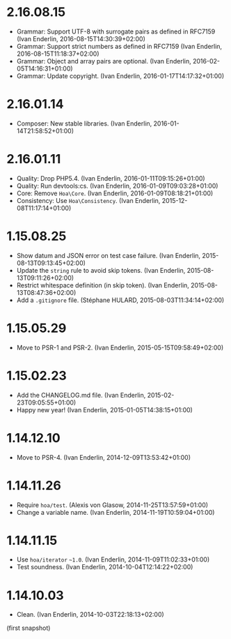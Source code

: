 # 2.16.08.15

  * Grammar: Support UTF-8 with surrogate pairs as defined in RFC7159 (Ivan Enderlin, 2016-08-15T14:30:39+02:00)
  * Grammar: Support strict numbers as defined in RFC7159 (Ivan Enderlin, 2016-08-15T11:18:37+02:00)
  * Grammar: Object and array pairs are optional. (Ivan Enderlin, 2016-02-05T14:16:31+01:00)
  * Grammar: Update copyright. (Ivan Enderlin, 2016-01-17T14:17:32+01:00)

# 2.16.01.14

  * Composer: New stable libraries. (Ivan Enderlin, 2016-01-14T21:58:52+01:00)

# 2.16.01.11

  * Quality: Drop PHP5.4. (Ivan Enderlin, 2016-01-11T09:15:26+01:00)
  * Quality: Run devtools:cs. (Ivan Enderlin, 2016-01-09T09:03:28+01:00)
  * Core: Remove `Hoa\Core`. (Ivan Enderlin, 2016-01-09T08:18:21+01:00)
  * Consistency: Use `Hoa\Consistency`. (Ivan Enderlin, 2015-12-08T11:17:14+01:00)

# 1.15.08.25

  * Show datum and JSON error on test case failure. (Ivan Enderlin, 2015-08-13T09:13:45+02:00)
  * Update the `string` rule to avoid skip tokens. (Ivan Enderlin, 2015-08-13T09:11:26+02:00)
  * Restrict whitespace definition (in skip token). (Ivan Enderlin, 2015-08-13T08:47:36+02:00)
  * Add a `.gitignore` file. (Stéphane HULARD, 2015-08-03T11:34:14+02:00)

# 1.15.05.29

  * Move to PSR-1 and PSR-2. (Ivan Enderlin, 2015-05-15T09:58:49+02:00)

# 1.15.02.23

  * Add the CHANGELOG.md file. (Ivan Enderlin, 2015-02-23T09:05:55+01:00)
  * Happy new year! (Ivan Enderlin, 2015-01-05T14:38:15+01:00)

# 1.14.12.10

  * Move to PSR-4. (Ivan Enderlin, 2014-12-09T13:53:42+01:00)

# 1.14.11.26

  * Require `hoa/test`. (Alexis von Glasow, 2014-11-25T13:57:59+01:00)
  * Change a variable name. (Ivan Enderlin, 2014-11-19T10:59:04+01:00)

# 1.14.11.15

  * Use `hoa/iterator` `~1.0`. (Ivan Enderlin, 2014-11-09T11:02:33+01:00)
  * Test soundness. (Ivan Enderlin, 2014-10-04T12:14:22+02:00)

# 1.14.10.03

  * Clean. (Ivan Enderlin, 2014-10-03T22:18:13+02:00)

(first snapshot)
